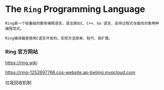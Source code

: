 # The ```Ring``` Programming Language


```
Ring是一个轻量级的脚本编程语言，语法类似C、C++、Go 语言，支持过程式与面向对象两种编程范式。

Ring编译器是使用C语言开发的。实现方法简单、轻巧、易扩展。
```

### Ring 官方网站


https://ring.wiki


https://ring-1252697766.cos-website.ap-beijing.myqcloud.com


垃圾回收机制